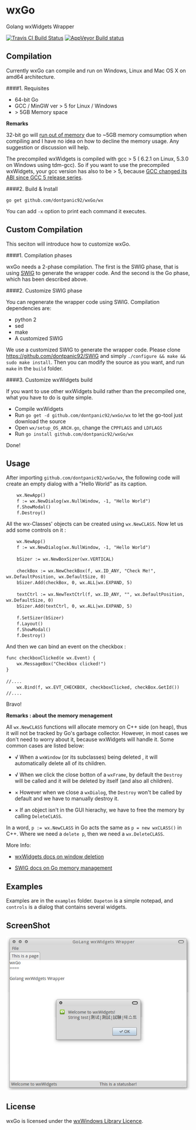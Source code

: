 wxGo
====

Golang wxWidgets Wrapper

[![Travis CI Build Status](https://travis-ci.org/dontpanic92/wxGo.svg)](https://travis-ci.org/dontpanic92/wxGo)
[![AppVeyor Build status](https://ci.appveyor.com/api/projects/status/ywus0amnmy72uaa4?svg=true)](https://ci.appveyor.com/project/dontpanic92/wxgo)

Compilation 
----

Currently wxGo can compile and run on Windows, Linux and Mac OS X on amd64 architecture.

####1. Requisites

- 64-bit Go
- GCC / MinGW ver > 5 for Linux / Windows
- \> 5GB Memory space

__Remarks__

32-bit go will [run out of memory](https://github.com/dontpanic92/wxGo/issues/3) due to ~5GB memory comsumption when compiling and I have no idea on how to decline the memory usage. Any suggestion or discussion will help.

The precompiled wxWidgets is compiled with gcc > 5 ( 6.2.1 on Linux, 5.3.0 on Windows using tdm-gcc). So if you want to use the precompiled wxWidgets, your gcc version has also to be > 5, because [GCC changed its ABI since GCC 5 release series](https://gcc.gnu.org/gcc-5/changes.html#libstdcxx).


####2. Build & Install

```
go get github.com/dontpanic92/wxGo/wx
```

You can add `-x` option to print each command it executes.

Custom Compilation
----

This seciton will introduce how to customize wxGo.

####1. Compilation phases

wxGo needs a 2-phase compilation. The first is the SWIG phase, that is using [SWIG](https://github.com/SWIG/SWIG) to generate the wrapper code. And the second is the Go phase, which has been described above.


####2. Customize SWIG phase

You can regenerate the wrapper code using SWIG. Compilation dependencies are:

- python 2
- sed
- make
- A customized SWIG


We use a customized SWIG to generate the wrapper code. Please clone https://github.com/dontpanic92/SWIG and simply `./configure && make && sudo make install`. Then you can modify the source as you want, and run `make` in the `build` folder.

####3. Customize wxWidgets build

If you want to use other wxWidgets build rather than the precompiled one, what you have to do is quite simple.

- Compile wxWidgets
- Run `go get -d github.com/dontpanic92/wxGo/wx` to let the go-tool just download the source
- Open `wx/setup_OS_ARCH.go`, change the `CPPFLAGS` and `LDFLAGS`
- Run `go install github.com/dontpanic92/wxGo/wx`

Done!

Usage
----

After importing `github.com/dontpanic92/wxGo/wx`, the following code will create an empty dialog with a "Hello World" as its caption.

```
    wx.NewApp()
    f := wx.NewDialog(wx.NullWindow, -1, "Hello World")
    f.ShowModal()
    f.Destroy()
```

All the wx-Classes' objects can be created using `wx.NewCLASS`. Now let us add some controls on it :

```
    wx.NewApp()
    f := wx.NewDialog(wx.NullWindow, -1, "Hello World")

    bSizer := wx.NewBoxSizer(wx.VERTICAL)

    checkBox := wx.NewCheckBox(f, wx.ID_ANY, "Check Me!", wx.DefaultPosition, wx.DefaultSize, 0)
    bSizer.Add(checkBox, 0, wx.ALL|wx.EXPAND, 5)

    textCtrl := wx.NewTextCtrl(f, wx.ID_ANY, "", wx.DefaultPosition, wx.DefaultSize, 0)
    bSizer.Add(textCtrl, 0, wx.ALL|wx.EXPAND, 5)

    f.SetSizer(bSizer)
    f.Layout()
    f.ShowModal()
    f.Destroy()
```

And then we can bind an event on the checkbox :

```
func checkboxClicked(e wx.Event) {
    wx.MessageBox("Checkbox clicked!")
}

//....
    wx.Bind(f, wx.EVT_CHECKBOX, checkboxClicked, checkBox.GetId())
//....
```

Bravo!

__Remarks : about the memory menagement__

All `wx.NewCLASS` functions will allocate memory on C++ side (on heap), thus it will not be tracked by Go's garbage collector. However, in most cases we don't need to worry about it, because wxWidgets will handle it. Some common cases are listed below:

- √ When a `wxWindow` (or its subclasses) being deleted , it will automatically delete all of its children.

- √ When we click the close botton of a `wxFrame`, by default the `Destroy` will be called and it will be deleted by itself (and also all children). 

- × However when we close a `wxDialog`, the `Destroy` won't be called by default and we have to manually destroy it.

- × If an object isn't in the GUI hierachy, we have to free the memory by calling `DeleteCLASS`. 

In a word, `p := wx.NewCLASS` in Go acts the same as `p = new wxCLASS()` in C++. Where we need a `delete p`, then we need a `wx.DeleteCLASS`.

More Info: 

- [wxWidgets docs on window deletion](http://docs.wxwidgets.org/3.0/overview_windowdeletion.html)

- [SWIG docs on Go memory management](http://www.swig.org/Doc3.0/Go.html#Go_class_memory)

Examples
----

Examples are in the `examples` folder. `Dapeton` is a simple notepad, and `controls` is a dialog that contains several widgets.

ScreenShot
----

![screenshot](./examples/screenshot.jpg)

License
----

wxGo is licensed under the [wxWindows Library Licence](http://wxwidgets.org/about/licence/).
